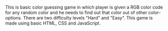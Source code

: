 This is basic color guessing game in which player is given a RGB color code for any random color and he needs to find out that color out of other color-options. There are two difficulty levels "Hard" and "Easy". This game is made using basic HTML, CSS and JavaScript.
